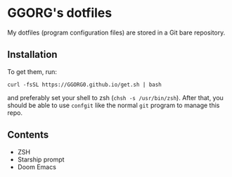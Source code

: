 # GGORG's dotfiles

My dotfiles (program configuration files) are stored in a Git bare repository.

## Installation

To get them, run:

```shell
curl -fsSL https://GGORG0.github.io/get.sh | bash
```

and preferably set your shell to zsh (`chsh -s /usr/bin/zsh`).
After that, you should be able to use `confgit` like the normal `git` program to manage this repo.

## Contents

- ZSH
- Starship prompt
- Doom Emacs
